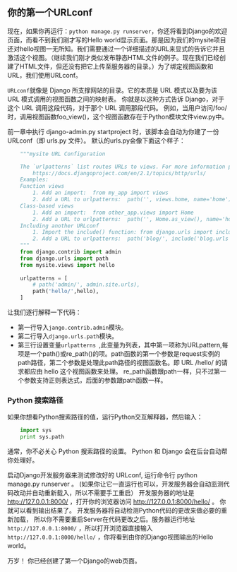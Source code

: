 ## 你的第一个URLconf

现在，如果你再运行：`python manage.py runserver`，你还将看到Django的欢迎页面，而看不到我们刚才写的Hello world显示页面。那是因为我们的mysite项目还对hello视图一无所知。我们需要通过一个详细描述的URL来显式的告诉它并且激活这个视图。（继续我们刚才类似发布静态HTML文件的例子。现在我们已经创建了HTML文件，但还没有把它上传至服务器的目录。）为了绑定视图函数和URL，我们使用URLconf。 

`URLconf`就像是 Django 所支撑网站的目录。它的本质是 URL 模式以及要为该 URL 模式调用的视图函数之间的映射表。 你就是以这种方式告诉 Django，对于这个 URL 调用这段代码，对于那个 URL 调用那段代码。 例如，当用户访问/foo/时，调用视图函数foo_view()，这个视图函数存在于Python模块文件view.py中。 

前一章中执行 django-admin.py startproject 时，该脚本会自动为你建了一份 URLconf（即 urls.py 文件）。 默认的urls.py会像下面这个样子：
```python
    """mysite URL Configuration

    The `urlpatterns` list routes URLs to views. For more information please see:
        https://docs.djangoproject.com/en/2.1/topics/http/urls/
    Examples:
    Function views
        1. Add an import:  from my_app import views
        2. Add a URL to urlpatterns:  path('', views.home, name='home')
    Class-based views
        1. Add an import:  from other_app.views import Home
        2. Add a URL to urlpatterns:  path('', Home.as_view(), name='home')
    Including another URLconf
        1. Import the include() function: from django.urls import include, path
        2. Add a URL to urlpatterns:  path('blog/', include('blog.urls'))
    """
    from django.contrib import admin
    from django.urls import path
    from mysite.views import hello
    
    urlpatterns = [
        # path('admin/', admin.site.urls),
        path('hello/',hello),
    ]
```
让我们逐行解释一下代码：
+ 第一行导入`jango.contrib.admin`模块。
+ 第二行导入`django.urls.path`模块。
+ 第三行设置变量`urlpatterns `,此变量为列表，其中第一项称为URLpattern,每项是一个path()或re_path()的项。path函数的第一个参数是request实例的path路径，第二个参数是处理此path路径的视图函数名。即 URL /hello/ 的请求都应由 hello 这个视图函数来处理。 re_path函数跟path一样，只不过第一个参数支持正则表达式，后面的参数跟path函数一样。

### Python 搜索路径 

如果你想看Python搜索路径的值，运行Python交互解释器，然后输入：
```python
    import sys
    print sys.path
```
通常，你不必关心 Python 搜索路径的设置。 Python 和 Django 会在后台自动帮你处理好。 


启动Django开发服务器来测试修改好的 URLconf, 运行命令行 python manage.py runserver 。 (如果你让它一直运行也可以，开发服务器会自动监测代码改动并自动重新载入，所以不需要手工重启） 开发服务器的地址是 http://127.0.0.1:8000/ ，打开你的浏览器访问 http://127.0.0.1:8000/hello/ 。 你就可以看到输出结果了。 开发服务器将自动检测Python代码的更改来做必要的重新加载， 所以你不需要重启Server在代码更改之后。服务器运行地址`` http://127.0.0.1:8000/`` ，所以打开浏览器直接输入`` http://127.0.0.1:8000/hello/`` ，你将看到由你的Django视图输出的Hello world。 

万岁！ 你已经创建了第一个Django的web页面。 


